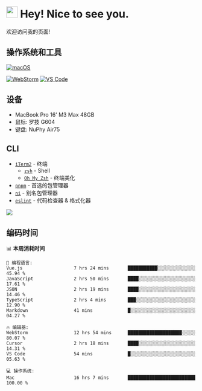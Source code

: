 # <img src="https://emojis.slackmojis.com/emojis/images/1531849430/4246/blob-sunglasses.gif?1531849430" width="30"/> Hey! Nice to see you.

欢迎访问我的页面!
<!--
<p style="font-weight:800;">
    Projects 👉🏻
    <a href="https://blog.fassr.com/">我的博客</a> 
  </p>
-->

## 操作系统和工具

[![macOS](https://img.shields.io/badge/macOS-Sequoia-000000?style=flat-square&logo=apple)](https://www.apple.com/macos/macos-sequoia/)

[![WebStorm](https://img.shields.io/badge/IDE-WebStorm-000000?style=flat-square&logo=WebStorm)](https://www.jetbrains.com/webstorm/)
[![VS Code](https://img.shields.io/badge/IDE-VSCode-007ACC?style=flat-square&logo=Visual-studio-code)](https://code.visualstudio.com/)

## 设备

- MacBook Pro 16' M3 Max 48GB
- 鼠标: 罗技 G604
- 键盘: NuPhy Air75

## CLI

- [`iTerm2`](https://iterm2.com/index.html) - 终端
  - [`zsh`](https://zsh.org/) - Shell
  - [`Oh My Zsh`](https://ohmyz.sh/) - 终端美化
- [`pnpm`](https://pnpm.io/) - 首选的包管理器
- [`ni`](https://github.com/antfu/ni) - 别名包管理器
- [`eslint`](https://eslint.org/) - 代码检查器 & 格式化器

[//]: # (## 技术堆栈（以下都不会）)

[//]: # ()
[//]: # ([![JavaScript]&#40;https://img.shields.io/badge/-JavaScript-F7DF1E?style=flat-square&logo=javascript&logoColor=000000&labelColor=%23F7DF1C&color=%23FFCE5A&#41;]&#40;https://www.javascript.com/&#41;)

[//]: # ([![TypeScript]&#40;https://img.shields.io/badge/-TypeScript-3178C6?style=flat-square&logo=typescript&logoColor=ffffff&#41;]&#40;https://www.typescriptlang.org/&#41;)

[//]: # ()
[//]: # ([![Vue]&#40;https://img.shields.io/badge/-Vue-4FC08D?style=flat-square&logo=vue.js&logoColor=ffffff&#41;]&#40;https://vuejs.org/&#41;)

[//]: # ([![Nuxt]&#40;https://img.shields.io/badge/-Nuxt-00DC82?style=flat-square&logo=nuxt.js&logoColor=ffffff&#41;]&#40;https://nuxtjs.org/&#41;)

[//]: # ([![React]&#40;https://img.shields.io/badge/-React-61DAFB?style=flat-square&logo=react&logoColor=ffffff&#41;]&#40;https://reactjs.org/&#41;)

[//]: # ([![Next]&#40;https://img.shields.io/badge/-Next-000000?style=flat-square&logo=next.js&logoColor=ffffff&#41;]&#40;https://nextjs.org/&#41;)

[//]: # ([![NestJs]&#40;https://img.shields.io/badge/-NestJs-E0234E?style=flat-square&logo=nestjs&logoColor=ffffff&#41;]&#40;https://nestjs.com/&#41;)

[//]: # ()
[//]: # ([![Webpack]&#40;https://img.shields.io/badge/-Webpack-8DD6F9?style=flat-square&logo=webpack&logoColor=ffffff&#41;]&#40;https://webpack.js.org/&#41;)

[//]: # ([![Vite]&#40;https://img.shields.io/badge/-Vite-646CFF?style=flat-square&logo=Vite&logoColor=ffffff&#41;]&#40;https://vitejs.dev/&#41;)

[//]: # ()
[//]: # ([![MySQL]&#40;https://img.shields.io/badge/-MySQL-4479A1?style=flat-square&logo=MySQL&logoColor=ffffff&#41;]&#40;https://www.mysql.com/&#41;)

[//]: # ([![MongoDB]&#40;https://img.shields.io/badge/-MongoDB-47A248?style=flat-square&logo=MongoDB&logoColor=ffffff&#41;]&#40;https://www.mongodb.com/&#41;)

[//]: # ()
[//]: # ([![html5]&#40;https://img.shields.io/badge/-HTML5-E34F26?style=flat-square&logo=html5&logoColor=ffffff&#41;]&#40;https://www.w3schools.com/html/&#41;)

[//]: # ([![CSS3]&#40;https://img.shields.io/badge/-CSS3-1572B6?style=flat-square&logo=CSS3&logoColor=ffffff&#41;]&#40;https://www.w3schools.com/css/&#41;)

[//]: # ([![Sass]&#40;https://img.shields.io/badge/-Sass-CC6699?style=flat-square&logo=sass&logoColor=ffffff&#41;]&#40;https://sass-lang.com/&#41;)

[//]: # ([![Less]&#40;https://img.shields.io/badge/-Less-1D365D?style=flat-square&logo=Less&logoColor=ffffff&#41;]&#40;https://less.bootcss.com/&#41;)

[//]: # ()
[//]: # ([![Git]&#40;https://img.shields.io/badge/-Git-%23F05032?style=flat-square&logo=git&logoColor=%23ffffff&#41;]&#40;https://git-scm.com/&#41;)

[//]: # ([![npm]&#40;https://img.shields.io/badge/-NPM-CB3837?style=flat-square&logo=npm&logoColor=ffffff&#41;]&#40;http://npmjs.com/&#41;)

[//]: # ([![Yarn]&#40;https://img.shields.io/badge/-Yarn-2C8EBB?style=flat-square&logo=Yarn&logoColor=ffffff&#41;]&#40;https://yarnpkg.com/&#41;)

[//]: # ([![pnpm]&#40;https://img.shields.io/badge/-pnpm-f69220?style=flat-square&logo=pnpm&logoColor=ffffff&#41;]&#40;https://pnpm.io/&#41;)


<img src="https://count.getloli.com/get/@:sunpm">

## 编码时间

<!--START_SECTION:waka-->
📊 **本周消耗时间** 

```text
💬 编程语言: 
Vue.js                   7 hrs 24 mins       ███████████░░░░░░░░░░░░░░   45.94 % 
JavaScript               2 hrs 50 mins       ████░░░░░░░░░░░░░░░░░░░░░   17.61 % 
JSON                     2 hrs 19 mins       ████░░░░░░░░░░░░░░░░░░░░░   14.46 % 
TypeScript               2 hrs 4 mins        ███░░░░░░░░░░░░░░░░░░░░░░   12.90 % 
Markdown                 41 mins             █░░░░░░░░░░░░░░░░░░░░░░░░   04.27 % 

🔥 编辑器: 
WebStorm                 12 hrs 54 mins      ████████████████████░░░░░   80.07 % 
Cursor                   2 hrs 18 mins       ████░░░░░░░░░░░░░░░░░░░░░   14.31 % 
VS Code                  54 mins             █░░░░░░░░░░░░░░░░░░░░░░░░   05.63 % 

💻 操作系统: 
Mac                      16 hrs 7 mins       █████████████████████████   100.00 % 
```


<!--END_SECTION:waka-->


